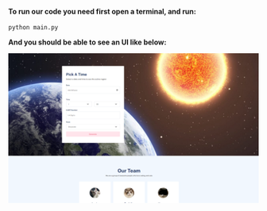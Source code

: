 **To run our code you need first open a terminal, and run:**

``python main.py``

**And you should be able to see an UI like below:**

![alt text](https://github.com/yaorong368/Database_class/blob/main/screen.png)

